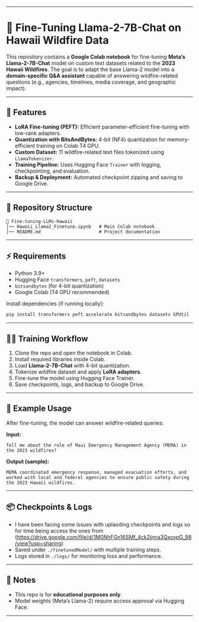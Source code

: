 
---

# 🦙 Fine-Tuning Llama-2-7B-Chat on Hawaii Wildfire Data

This repository contains a **Google Colab notebook** for fine-tuning **Meta’s Llama-2-7B-Chat** model on custom text datasets related to the **2023 Hawaii Wildfires**.
The goal is to adapt the base Llama-2 model into a **domain-specific Q\&A assistant** capable of answering wildfire-related questions (e.g., agencies, timelines, media coverage, and geographic impact).

---

## 🚀 Features  

* **LoRA Fine-tuning (PEFT):** Efficient parameter-efficient fine-tuning with low-rank adapters.
* **Quantization with BitsAndBytes:** 4-bit (NF4) quantization for memory-efficient training on Colab T4 GPU.
* **Custom Dataset:** 11 wildfire-related text files tokenized using `LlamaTokenizer`.
* **Training Pipeline:** Uses Hugging Face `Trainer` with logging, checkpointing, and evaluation.
* **Backup & Deployment:** Automated checkpoint zipping and saving to Google Drive.

---

## 📂 Repository Structure

```
📁 Fine-tuning-LLMs-Hawaii
│── Hawaii_Llama2_Finetune.ipynb   # Main Colab notebook
│── README.md                      # Project documentation
```

---

## ⚡ Requirements

* Python 3.9+
* Hugging Face `transformers`, `peft`, `datasets`
* `bitsandbytes` (for 4-bit quantization)
* Google Colab (T4 GPU recommended)

Install dependencies (if running locally):

```bash
pip install transformers peft accelerate bitsandbytes datasets GPUtil
```

---

## 🏋️‍♂️ Training Workflow

1. Clone the repo and open the notebook in Colab.
2. Install required libraries inside Colab.
3. Load **Llama-2-7B-Chat** with 4-bit quantization.
4. Tokenize wildfire dataset and apply **LoRA adapters**.
5. Fine-tune the model using Hugging Face Trainer.
6. Save checkpoints, logs, and backup to Google Drive.

---

## 🎯 Example Usage

After fine-tuning, the model can answer wildfire-related queries:

**Input:**

```text
Tell me about the role of Maui Emergency Management Agency (MEMA) in the 2023 wildfires?
```

**Output (sample):**

```text
MEMA coordinated emergency response, managed evacuation efforts, and worked with local and federal agencies to ensure public safety during the 2023 Hawaii wildfires.
```
---

## 📦 Checkpoints & Logs

* I have been facing some issues with uplaoding checkpoints and logs so for time being access the ones from 
    (https://drive.google.com/file/d/1M0NhFGn16SMf_4ck2ijnra3QxoxpG_98/view?usp=sharing)
* Saved under `./finetunedModel/` with multiple training steps.
* Logs stored in `./logs/` for monitoring loss and performance.

---

## 📌 Notes

* This repo is for **educational purposes only**.
* Model weights (Meta’s Llama-2) require access approval via Hugging Face.

---